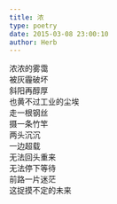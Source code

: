 ```yaml
---  
title: 浓  
type: poetry  
date: 2015-03-08 23:00:10  
author: Herb    
---  
```

浓浓的雾霭  
被灰霾破坏  
斜阳再醇厚  
也黄不过工业的尘埃  
走一根钢丝  
摄一条竹竿  
两头沉沉  
一边超载  
无法回头重来  
无法停下等待  
前路一片迷茫  
这捉摸不定的未来